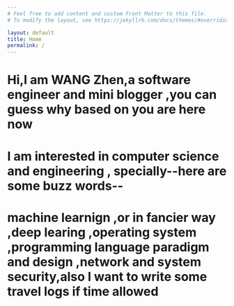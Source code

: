 ```yaml
---
# Feel free to add content and custom Front Matter to this file.
# To modify the layout, see https://jekyllrb.com/docs/themes/#overriding-theme-defaults

layout: default
title: Home
permalink: /
---
```

# Hi,I am WANG Zhen,a software engineer and mini blogger ,you can guess why based on you are here now
# I am interested in computer science and engineering , specially--here are some buzz words--
# machine learnign ,or in fancier way ,deep learing ,operating system ,programming language paradigm and design ,network and system security,also I want to write some travel logs if time allowed

